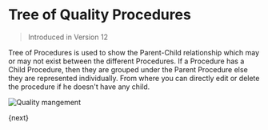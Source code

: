 <!-- add-breadcrumbs -->
# Tree of Quality Procedures

> Introduced in Version 12

 Tree of Procedures is used to show the Parent-Child relationship which may or may not exist between the different Procedures. If a Procedure has a Child Procedure, then they are grouped under the Parent Procedure else they are represented individually.
 From where you can directly edit or delete the procedure if he doesn't have any child.

 <img class="screenshot" alt="Quality mangement" src="{{docs_base_url}}/assets/img/quality-management/Quality-Tree.gif">

{next}